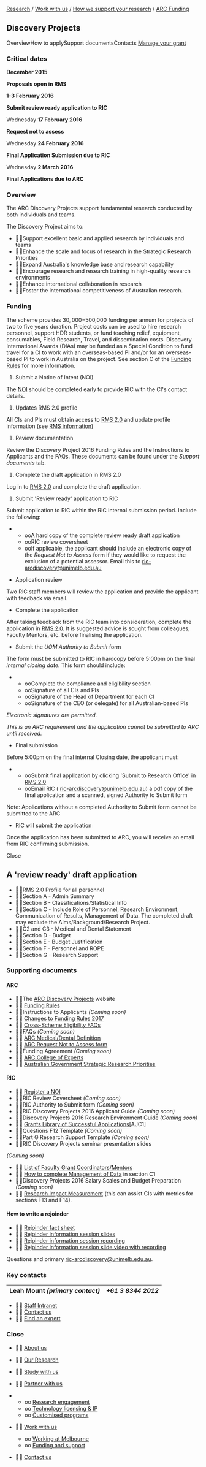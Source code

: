 [Research](http://www.research.unimelb.edu.au/index.html#home) / [Work with us](http://www.research.unimelb.edu.au/index.html#work) / [How we support your research](http://www.research.unimelb.edu.au/how-we-support.html) / [ARC Funding](http://www.research.unimelb.edu.au/funding/arc/scheme-list.html)

## Discovery Projects

OverviewHow to applySupport documentsContacts [Manage your grant](http://www.research.unimelb.edu.au/funding/arc/manage-your-grant.html)

### **Critical dates**

**December 2015**

**Proposals open in RMS**

**1-3 February 2016**

**Submit review ready application to RIC**

Wednesday **17 February 2016**

**Request not to assess**

Wednesday **24 February 2016**

**Final Application Submission due to RIC**

Wednesday **2 March 2016**

**Final Applications due to ARC**

### **Overview**

The ARC Discovery Projects support fundamental research conducted by both individuals and teams.

The Discovery Project aims to:

- Support excellent basic and applied research by individuals and teams
- Enhance the scale and focus of research in the Strategic Research Priorities
- Expand Australia's knowledge base and research capability
- Encourage research and research training in high-quality research environments
- Enhance international collaboration in research
- Foster the international competitiveness of Australian research.

### **Funding**

The scheme provides $30,000-$500,000 funding per annum for projects of two to five years duration. Project costs can be used to hire research personnel, support HDR students, or fund teaching relief, equipment, consumables, Field Research, Travel, and dissemination costs. Discovery International Awards (DIAs) may be funded as a Special Condition to fund travel for a CI to work with an overseas-based PI and/or for an overseas-based PI to work in Australia on the project. See section C of the [Funding Rules](http://www.arc.gov.au/sites/default/files/filedepot/Public/NCGP/DP17/Discovery_Programme_Funding_Rules_2015.pdf) for more information.

1. Submit a Notice of Intent (NOI)

The [NOI](http://noi.mro.unimelb.edu.au/) should be completed early to provide RIC with the CI's contact details.

1. Updates RMS 2.0 profile

All CIs and PIs must obtain access to [RMS 2.0](https://rms.arc.gov.au) and update profile information (see [RMS information](http://www.arc.gov.au/rms-information))

1. Review documentation

Review the Discovery Project 2016 Funding Rules and the Instructions to Applicants and the FAQs. These documents can be found under the _Support documents_ tab.

1. Complete the draft application in RMS 2.0

Log in to [RMS 2.0](https://rms.arc.gov.au) and complete the draft application.

1. Submit 'Review ready' application to RIC

Submit application to RIC within the RIC internal submission period. Include the following:

-
  - ooA hard copy of the complete review ready draft application
  - ooRIC review coversheet
  - ooIf applicable, the applicant should include an electronic copy of the _Request Not to Assess_ form if they would like to request the exclusion of a potential assessor. Email this to [ric-arcdiscovery@unimelb.edu.au](mailto:ric-arcdiscovery@unimelb.edu.au)

- Application review

Two RIC staff members will review the application and provide the applicant with feedback via email.

- Complete the application

After taking feedback from the RIC team into consideration, complete the application in [RMS 2.0](https://rms.arc.gov.au/). It is suggested advice is sought from colleagues, Faculty Mentors, etc. before finalising the application.

- Submit the _UOM Authority to Submit_ form

The form must be submitted to RIC in hardcopy before 5:00pm on the final _internal closing date_. This form should include:

-
  - ooComplete the compliance and eligibility section
  - ooSignature of all CIs and PIs
  - ooSignature of the Head of Department for each CI
  - ooSignature of the CEO (or delegate) for all Australian-based PIs

_Electronic signatures are permitted._

_This is an ARC requirement and the application cannot be submitted to ARC until received._

- Final submission

Before 5:00pm on the final internal Closing date, the applicant must:

-
  - ooSubmit final application by clicking 'Submit to Research Office' in [RMS 2.0](https://rms.arc.gov.au)
  - ooEmail RIC ( [ric-arcdiscovery@unimelb.edu.au](mailto:ric-arcdiscovery@unimelb.edu.au@unimelb.edu.au)) a pdf copy of the final application and a scanned, signed Authority to Submit form

Note: Applications without a completed Authority to Submit form cannot be submitted to the ARC

- RIC will submit the application

Once the application has been submitted to ARC, you will receive an email from RIC confirming submission.

Close

## A 'review ready' draft application

- RMS 2.0 Profile for all personnel
- Section A - Admin Summary
- Section B - Classifications/Statistical Info
- Section C - Include Role of Personnel, Research Environment, Communication of Results, Management of Data. The completed draft may exclude the Aims/Background/Research Project.
- C2 and C3 - Medical and Dental Statement
- Section D - Budget
- Section E - Budget Justification
- Section F - Personnel and ROPE
- Section G - Research Support

### **Supporting documents**

#### **ARC**

- The [ARC Discovery Projects](http://www.arc.gov.au/discovery-projects) website
-  [Funding Rules](http://www.arc.gov.au/sites/default/files/filedepot/Public/NCGP/DP17/Discovery_Programme_Funding_Rules_2015.pdf)
- Instructions to Applicants _(Coming soon)_
-  [Changes to Funding Rules 2017](http://www.arc.gov.au/sites/default/files/filedepot/Public/NCGP/DP17/DP16_to_DP17_Funding_Rules_changes.pdf)
-  [Cross-Scheme Eligibility FAQs](http://www.arc.gov.au/sites/default/files/filedepot/Public/NCGP/DP17/Discovery_Programme_FAQs_2015.pdf)
- FAQs _(Coming soon)_
-  [ARC Medical/Dental Definition](http://www.arc.gov.au/arc-medical-research-policy)
-  [ARC Request Not to Assess form](http://www.arc.gov.au/request-not-assess)
- Funding Agreement _(Coming soon)_
-  [ARC College of Experts](http://www.arc.gov.au/arc-college-experts)
-  [Australian Government Strategic Research Priorities](http://innovation.gov.au/research/Pages/StrategicResearchPriorities.aspx)

#### **RIC**

-  [Register a NOI](http://noi.mro.unimelb.edu.au/)
- RIC Review Coversheet _(Coming soon)_
- RIC Authority to Submit form _(Coming soon)_
- RIC Discovery Projects 2016 Applicant Guide _(Coming soon)_
- Discovery Projects 2016 Research Environment Guide _(Coming soon)_
-  [Grants Library of Successful Applications](http://grantslibrary.mro.unimelb.edu.au/)[AJC1]
- Questions F12 Template _(Coming soon)_
- Part G Research Support Template _(Coming soon)_
- RIC Discovery Projects seminar presentation slides

_(Coming soon)_

-  [List of Faculty Grant Coordinators/Mentors](http://www.research.unimelb.edu.au/funding/faculty-grant-coordinators.html)
-  [How to complete Management of Data](http://researchdata.unimelb.edu.au/arc) in section C1
- Discovery Projects 2016 Salary Scales and Budget Preparation _(Coming soon)_
-  [Research Impact Measurement](http://library.unimelb.edu.au/rilas) (this can assist CIs with metrics for sections F13 and F14).

#### **How to write a rejoinder**

-  [Rejoinder fact sheet](http://mro.unimelb.edu.au/system/files/ric_rejoinder_fact-sheet_-_june_2015.pdf)
-  [Rejoinder information session slides](http://mro.unimelb.edu.au/system/files/arc_rejoinders_2016_1.pdf)
-  [Rejoinder information session recording](http://www.dropbox.com/s/c4aoov8scc7vi7g/Rejoinder%20seminar.mp3?oref=e&n=433325674)
-  [Rejoinder information session slide video with recording](http://www.dropbox.com/s/1qarx636l5cibih/Rejonder%20seminar%20video.mov?oref=e&n=433325674)

Questions and primary [ric-arcdiscovery@unimelb.edu.au](mailto:ric-arcdiscovery@unimelb.edu.au).

### **Key contacts**

| Leah Mount _(primary contact)_ | _+61 3 8344 2012_ |
| --- | --- |

-  [Staff Intranet](https://staff.unimelb.edu.au/research)
-  [Contact us](http://www.research.unimelb.edu.au/contact-us.html)
-  [Find an expert](http://findanexpert.unimelb.edu.au/)

### **Close**

-  [About us](http://www.research.unimelb.edu.au/index.html#home)
-  [Our Research](http://www.research.unimelb.edu.au/index.html#places)
-  [Study with us](http://www.research.unimelb.edu.au/index.html#study)
-  [Partner with us](http://www.research.unimelb.edu.au/)

-
  - oo [Research engagement](http://www.research.unimelb.edu.au/partner/research-engagement.html)
  - oo [Technology licensing & IP](http://www.research.unimelb.edu.au/partner/technology-licensing.html)
  - oo [Customised programs](http://www.research.unimelb.edu.au/partner/programs.html)

-  [Work with us](http://www.research.unimelb.edu.au/)
  - oo [Working at Melbourne](http://www.research.unimelb.edu.au/index.html#work)
  - oo [Funding and support](http://www.research.unimelb.edu.au/how-we-support.html)

-  [Contact us](http://www.research.unimelb.edu.au/contact-us.html)